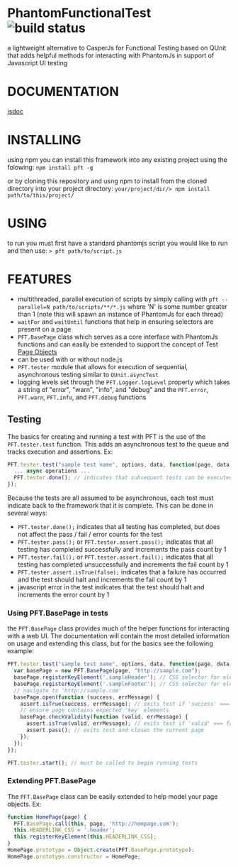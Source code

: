 # PhantomFunctionalTest ![build status](https://travis-ci.org/bicarbon8/PhantomFunctionalTest.svg)
a lightweight alternative to CasperJs for Functional Testing based on QUnit that adds helpful methods for interacting with PhantomJs in support of Javascript UI testing

# DOCUMENTATION
[jsdoc](https://rawgit.com/bicarbon8/PhantomFunctionalTest/master/dist/doc/index.html)

# INSTALLING
using npm you can install this framework into any existing project using the folowing:
```npm install pft -g```

or by cloning this repository and usng npm to install from the cloned directory into your project directory:
```your/project/dir/> npm install path/to/this/project/```

# USING
to run you must first have a standard phantomjs script you would like to run and then use:
```> pft path/to/script.js```

# FEATURES
- multithreaded, parallel execution of scripts by simply calling with ```pft --parallel=N path/to/scripts/**/*.js``` where 'N' is some number greater than 1 (note this will spawn an instance of PhantomJs for each thread)
- ```waitFor``` and ```waitUntil``` functions that help in ensuring selectors are present on a page
- ```PFT.BasePage``` class which serves as a core interface with PhantomJs functions and can easily be extended to support the concept of Test [Page Objects](https://code.google.com/p/selenium/wiki/PageObjects)
- can be used with or without node.js
- ```PFT.tester``` module that allows for execution of sequential, asynchronous testing similar to ```QUnit.asyncTest```
- logging levels set through the ```PFT.Logger.logLevel``` property which takes a string of "error", "warn", "info", and "debug" and the ```PFT.error```, ```PFT.warn```, ```PFT.info```, and ```PFT.debug``` functions

## Testing
The basics for creating and running a test with PFT is the use of the ```PFT.tester.test``` function. This adds an asynchronous test to the queue and tracks execution and assertions.
Ex:
```javascript
PFT.tester.test("sample test name", options, data, function(page, data, assert) {
  ... async operations ...
  PFT.tester.done(); // indicates that subsequent tests can be executed
});
```
Because the tests are all assumed to be asynchronous, each test must indicate back to the framework that it is complete. This can be done in several ways:
- ```PFT.tester.done();``` indicates that all testing has completed, but does not affect the pass / fail / error counts for the test
- ```PFT.tester.pass();``` or ```PFT.tester.assert.pass();``` indicates that all testing has completed successfully and increments the pass count by 1
- ```PFT.tester.fail();``` or ```PFT.tester.assert.fail();``` indicates that all testing has completed unsuccessfully and increments the fail count by 1
- ```PFT.tester.assert.isTrue(false);``` indicates that a failure has occurred and the test should halt and increments the fail count by 1
- javascript error in the test indicates that the test should halt and increments the error count by 1

### Using PFT.BasePage in tests
the ```PFT.BasePage``` class provides much of the helper functions for interacting with a web UI. The documentation will contain the most detailed information on usage and extending this class, but for the basics see the following example:
```javascript
PFT.tester.test("sample test name", options, data, function(page, data, assert) {
  var basePage = new PFT.BasePage(page, "http://sample.com");
  basePage.registerKeyElement('.sampleHeader'); // CSS selector for elements containing the 'sampleHeader' class
  basePage.registerKeyElement('.sampleFooter'); // CSS selector for elements containing the 'sampleFooter' class
  // navigate to 'http://sample.com'
  basePage.open(function (success, errMessage) {
    assert.isTrue(success, errMessage); // exits test if 'success' === false
    // ensure page contains expected 'key' elements
    basePage.checkValidity(function (valid, errMessage) {
      assert.isTrue(valid, errMessage); // exits test if 'valid' === false
      assert.pass(); // exits test and closes the current page
    });
  });
});

PFT.tester.start(); // must be called to begin running tests
```
### Extending PFT.BasePage
The ```PFT.BasePage``` class can be easily extended to help model your page objects. Ex:
```javascript
function HomePage(page) {
  PFT.BasePage.call(this, page, 'http://hompage.com');
  this.HEADERLINK_CSS = '.header';
  this.registerKeyElement(this.HEADERLINK_CSS);
}
HomePage.prototype = Object.create(PFT.BasePage.prototype);
HomePage.prototype.constructor = HomePage;
```

